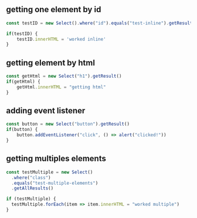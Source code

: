 ## getting one element by id

```js
const testID = new Select().where("id").equals("test-inline").getResult()

if(testID) {
	testID.innerHTML = 'worked inline'
}
```

## getting element by html

```js
const getHtml = new Select("h1").getResult()
if(getHtml) {
	getHtml.innerHTML = "getting html"
}
```

## adding event listener

```js
const button = new Select("button").getResult()
if(button) {
	button.addEventListener("click", () => alert("clicked!"))
}
```

## getting multiples elements

```js
const testMultiple = new Select()
  .where("class")
  .equals("test-multiple-elements")
  .getAllResults()

if (testMultiple) {
  testMultiple.forEach(item => item.innerHTML = "worked multiple")
}
```

